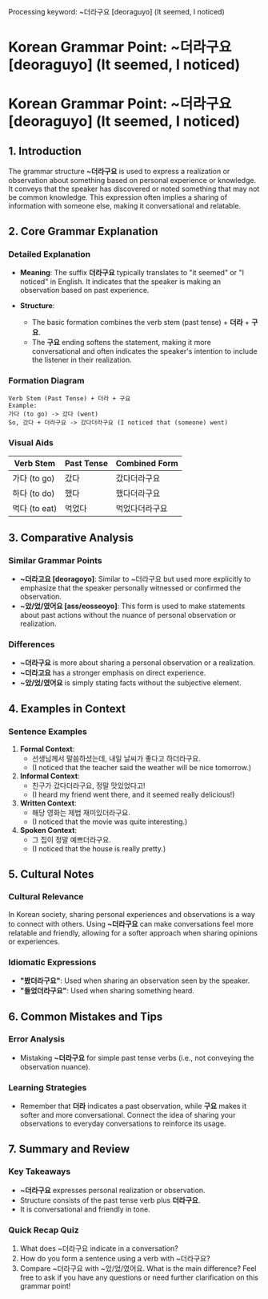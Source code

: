 Processing keyword: ~더라구요 [deoraguyo] (It seemed, I noticed)
# Korean Grammar Point: ~더라구요 [deoraguyo] (It seemed, I noticed)
# Korean Grammar Point: ~더라구요 [deoraguyo] (It seemed, I noticed)
## 1. Introduction
The grammar structure **~더라구요** is used to express a realization or observation about something based on personal experience or knowledge. It conveys that the speaker has discovered or noted something that may not be common knowledge. This expression often implies a sharing of information with someone else, making it conversational and relatable.
## 2. Core Grammar Explanation
### Detailed Explanation
- **Meaning**: The suffix **더라구요** typically translates to "it seemed" or "I noticed" in English. It indicates that the speaker is making an observation based on past experience.
  
- **Structure**:
  - The basic formation combines the verb stem (past tense) + **더라** + **구요**.
  - The **구요** ending softens the statement, making it more conversational and often indicates the speaker's intention to include the listener in their realization.
### Formation Diagram
```
Verb Stem (Past Tense) + 더라 + 구요 
Example: 
가다 (to go) -> 갔다 (went) 
So, 갔다 + 더라구요 -> 갔다더라구요 (I noticed that (someone) went)
```
### Visual Aids
| Verb Stem      | Past Tense | Combined Form   |
|----------------|------------|------------------|
| 가다 (to go)   | 갔다      | 갔다더라구요      |
| 하다 (to do)   | 했다      | 했다더라구요      |
| 먹다 (to eat)  | 먹었다    | 먹었다더라구요    |
## 3. Comparative Analysis
### Similar Grammar Points
- **~더라고요 [deoragoyo]**: Similar to ~더라구요 but used more explicitly to emphasize that the speaker personally witnessed or confirmed the observation.
- **~았/었/였어요 [ass/eosseoyo]**: This form is used to make statements about past actions without the nuance of personal observation or realization.
### Differences
- **~더라구요** is more about sharing a personal observation or a realization.
- **~더라고요** has a stronger emphasis on direct experience.
- **~았/었/였어요** is simply stating facts without the subjective element.
## 4. Examples in Context
### Sentence Examples
1. **Formal Context**:
   - 선생님께서 말씀하셨는데, 내일 날씨가 좋다고 하더라구요.
   - (I noticed that the teacher said the weather will be nice tomorrow.)
2. **Informal Context**:
   - 친구가 갔다더라구요, 정말 맛있었다고!
   - (I heard my friend went there, and it seemed really delicious!)
3. **Written Context**:
   - 해당 영화는 제법 재미있더라구요.
   - (I noticed that the movie was quite interesting.)
4. **Spoken Context**:
   - 그 집이 정말 예쁘더라구요.
   - (I noticed that the house is really pretty.)
## 5. Cultural Notes
### Cultural Relevance
In Korean society, sharing personal experiences and observations is a way to connect with others. Using **~더라구요** can make conversations feel more relatable and friendly, allowing for a softer approach when sharing opinions or experiences.
### Idiomatic Expressions
- **"봤더라구요"**: Used when sharing an observation seen by the speaker.
- **"들었더라구요"**: Used when sharing something heard.
## 6. Common Mistakes and Tips
### Error Analysis
- Mistaking **~더라구요** for simple past tense verbs (i.e., not conveying the observation nuance).
  
### Learning Strategies
- Remember that **더라** indicates a past observation, while **구요** makes it softer and more conversational. Connect the idea of sharing your observations to everyday conversations to reinforce its usage.
## 7. Summary and Review
### Key Takeaways
- **~더라구요** expresses personal realization or observation.
- Structure consists of the past tense verb plus **더라구요**.
- It is conversational and friendly in tone.
### Quick Recap Quiz
1. What does ~더라구요 indicate in a conversation?
2. How do you form a sentence using a verb with ~더라구요?
3. Compare ~더라구요 with ~았/었/였어요. What is the main difference?
Feel free to ask if you have any questions or need further clarification on this grammar point!
